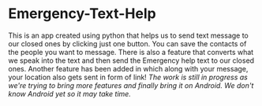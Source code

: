 # Emergency-Text-Help
This is an app created using python that helps us to send text message to our closed ones by clicking just one button. 
You can save the contacts of the people you want to message.
There is also a feature that converts what we speak into the text and then send the Emergency help text to our closed ones.
Another feature has been added in which along with your message, your location also gets sent in form of link!
*The  work is still in progress as we're trying to bring more features and finally bring it on Android. We don't know Android yet so it may take time.*
